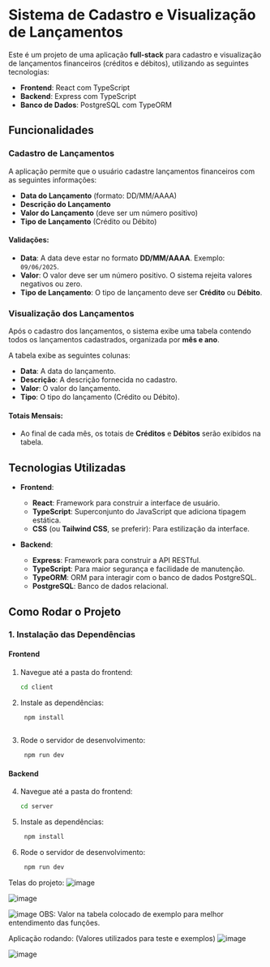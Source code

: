 # Sistema de Cadastro e Visualização de Lançamentos

Este é um projeto de uma aplicação **full-stack** para cadastro e visualização de lançamentos financeiros (créditos e débitos), utilizando as seguintes tecnologias:

- **Frontend**: React com TypeScript
- **Backend**: Express com TypeScript
- **Banco de Dados**: PostgreSQL com TypeORM

## Funcionalidades

### Cadastro de Lançamentos

A aplicação permite que o usuário cadastre lançamentos financeiros com as seguintes informações:

- **Data do Lançamento** (formato: DD/MM/AAAA)
- **Descrição do Lançamento**
- **Valor do Lançamento** (deve ser um número positivo)
- **Tipo de Lançamento** (Crédito ou Débito)

#### Validações:

- **Data**: A data deve estar no formato **DD/MM/AAAA**. Exemplo: `09/06/2025`.
- **Valor**: O valor deve ser um número positivo. O sistema rejeita valores negativos ou zero.
- **Tipo de Lançamento**: O tipo de lançamento deve ser **Crédito** ou **Débito**.

### Visualização dos Lançamentos

Após o cadastro dos lançamentos, o sistema exibe uma tabela contendo todos os lançamentos cadastrados, organizada por **mês e ano**.

A tabela exibe as seguintes colunas:
- **Data**: A data do lançamento.
- **Descrição**: A descrição fornecida no cadastro.
- **Valor**: O valor do lançamento.
- **Tipo**: O tipo do lançamento (Crédito ou Débito).

#### Totais Mensais:
- Ao final de cada mês, os totais de **Créditos** e **Débitos** serão exibidos na tabela.

## Tecnologias Utilizadas

- **Frontend**:
  - **React**: Framework para construir a interface de usuário.
  - **TypeScript**: Superconjunto do JavaScript que adiciona tipagem estática.
  - **CSS** (ou **Tailwind CSS**, se preferir): Para estilização da interface.

- **Backend**:
  - **Express**: Framework para construir a API RESTful.
  - **TypeScript**: Para maior segurança e facilidade de manutenção.
  - **TypeORM**: ORM para interagir com o banco de dados PostgreSQL.
  - **PostgreSQL**: Banco de dados relacional.

## Como Rodar o Projeto

### 1. **Instalação das Dependências**

#### Frontend

1. Navegue até a pasta do frontend:

   ```bash
   cd client

2. Instale as dependências:

   ```bash
    npm install
  
3. Rode o servidor de desenvolvimento:
   
   ```bash
    npm run dev
#### Backend

4. Navegue até a pasta do frontend:

   ```bash
   cd server

5. Instale as dependências:

   ```bash
    npm install

6. Rode o servidor de desenvolvimento:

   ```bash
    npm run dev

Telas do projeto:
![image](https://github.com/user-attachments/assets/ed6b60aa-eea9-4140-87d7-32c5e539de7f)

![image](https://github.com/user-attachments/assets/55f2e2e5-cd58-4c5e-a9df-602f262d7061)

![image](https://github.com/user-attachments/assets/92f0da39-0f39-410d-a664-e225d909af45)
OBS: Valor na tabela colocado de exemplo para melhor entendimento das funções.

Aplicação rodando: (Valores utilizados para teste e exemplos)
![image](https://github.com/user-attachments/assets/3dae3f9d-97d7-4287-8ad4-cc77a18e2181)

![image](https://github.com/user-attachments/assets/2d6af9f7-04c9-48a0-8b81-004d5ea3e9af)




